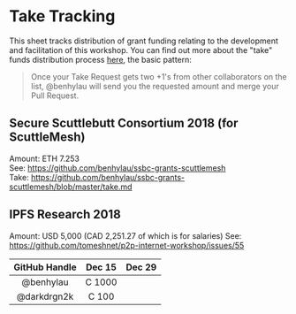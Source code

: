 # Take Tracking

This sheet tracks distribution of grant funding relating to the development and facilitation of this workshop. You can find out more about the "take" funds distribution process [here](https://github.com/benhylau/ssbc-grants-scuttlemesh/blob/master/README.md#funds-distribution), the basic pattern:

> Once your Take Request gets two +1's from other collaborators on the list, @benhylau will send you the requested amount and merge your Pull Request.

## Secure Scuttlebutt Consortium 2018 (for ScuttleMesh)

Amount: ETH 7.253  
See: https://github.com/benhylau/ssbc-grants-scuttlemesh  
Take: https://github.com/benhylau/ssbc-grants-scuttlemesh/blob/master/take.md

## IPFS Research 2018

Amount: USD 5,000 (CAD 2,251.27 of which is for salaries)
See: https://github.com/tomeshnet/p2p-internet-workshop/issues/55

| GitHub Handle | Dec 15 | Dec 29 |
|:-------------:|:------:|:------:|
| @benhylau     |  C 1000|        |
| @darkdrgn2k   |  C  100|        |
